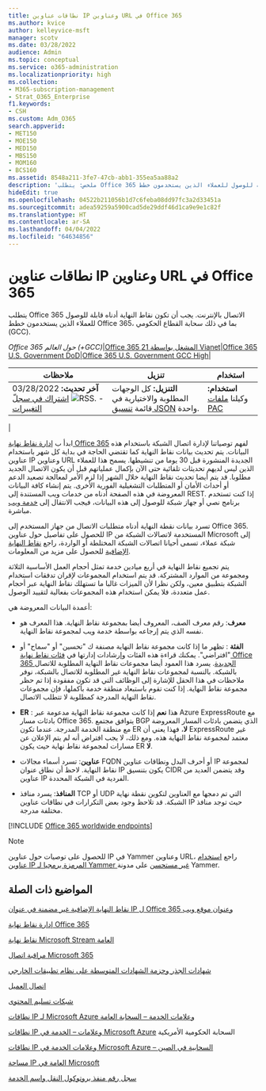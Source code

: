 ```yaml
---
title: نطاقات عناوين IP وعناوين URL في Office 365
ms.author: kvice
author: kelleyvice-msft
manager: scotv
ms.date: 03/28/2022
audience: Admin
ms.topic: conceptual
ms.service: o365-administration
ms.localizationpriority: high
ms.collection:
- M365-subscription-management
- Strat_O365_Enterprise
f1.keywords:
- CSH
ms.custom: Adm_O365
search.appverid:
- MET150
- MOE150
- MED150
- MBS150
- MOM160
- BCS160
ms.assetid: 8548a211-3fe7-47cb-abb1-355ea5aa88a2
description: 'ملخص: يتطلب Office 365 الاتصال بالإنترنت. يجب أن تكون نقاط النهاية أدناه قابلة للوصول للعملاء الذين يستخدمون خطط Office 365، بما في ذلك سحابة القطاع الحكومي (GCC).'
hideEdit: true
ms.openlocfilehash: 04522b211056b1d7c6feba08dd97fc3a2d33451a
ms.sourcegitcommit: adea59259a5900cad5de29ddf46d1ca9e9e1c82f
ms.translationtype: HT
ms.contentlocale: ar-SA
ms.lasthandoff: 04/04/2022
ms.locfileid: "64634856"
---
```

# <a name="office-365-urls-and-ip-address-ranges"></a>نطاقات عناوين IP وعناوين URL في Office 365

يتطلب Office 365 الاتصال بالإنترنت. يجب أن تكون نقاط النهاية أدناه قابلة للوصول للعملاء الذين يستخدمون خطط Office 365، بما في ذلك سحابة القطاع الحكومي (GCC).
  
*Office 365 حول العالم (+GCC)*\|[Office 365 المشغل بواسطة 21 Vianet](urls-and-ip-address-ranges-21vianet.md)\|[Office 365 U.S. Government DoD](microsoft-365-u-s-government-dod-endpoints.md)\|[Office 365 U.S. Government GCC High](microsoft-365-u-s-government-gcc-high-endpoints.md)\|

|ملاحظات|تنزيل|استخدام |
|---|---|---|
|**آخر تحديث:** 03/28/2022 - ![RSS.](../media/5dc6bb29-25db-4f44-9580-77c735492c4b.png) [اشتراك في سجلّ التغييرات](https://endpoints.office.com/version/worldwide?allversions=true&format=rss&clientrequestid=b10c5ed1-bad1-445f-b386-b919946339a7)|**التنزيل:** كل الوجهات المطلوبة والاختيارية في قائمة [تنسيق JSON](https://endpoints.office.com/endpoints/worldwide?clientrequestid=b10c5ed1-bad1-445f-b386-b919946339a7) واحدة.|**استخدام:** وكيلنا [ملفات PAC](managing-office-365-endpoints.md#pacfiles)|
|

ابدأ ب [إدارة نقاط نهاية Office 365](managing-office-365-endpoints.md) لفهم توصياتنا لإدارة اتصال الشبكة باستخدام هذه البيانات. يتم تحديث بيانات نقاط النهاية كما تقتضي الحاجة في بداية كل شهر باستخدام عناوين IP وعناوين URL الجديدة المنشورة قبل 30 يوما من تنشيطها. يسمح هذا للعملاء الذين ليس لديهم تحديثات تلقائية حتى الآن بإكمال عملياتهم قبل أن يكون الاتصال الجديد مطلوبا. قد يتم أيضا تحديث نقاط النهاية خلال الشهر إذا لزم الأمر لمعالجة تصعيد الدعم أو أحداث الأمان أو المتطلبات التشغيلية الفورية الأخرى. يتم إنشاء كافة البيانات المعروضة في هذه الصفحة أدناه من خدمات ويب المستندة إلى REST. إذا كنت تستخدم برنامج نصي أو جهاز شبكة للوصول إلى هذه البيانات، فيجب الانتقال إلى [خدمة ويب](microsoft-365-ip-web-service.md) مباشرة.

تسرد بيانات نقطة النهاية أدناه متطلبات الاتصال من جهاز المستخدم إلى Office 365. للحصول على تفاصيل حول عناوين IP المستخدمة لاتصالات الشبكة من Microsoft إلى شبكة عملاء، تسمى أحيانا اتصالات الشبكة المختلطة أو الواردة، راجع [نقاط النهاية الإضافية](additional-office365-ip-addresses-and-urls.md) للحصول على مزيد من المعلومات.

يتم تجميع نقاط النهاية في أربع ميادين خدمة تمثل أحجام العمل الأساسية الثلاثة ومجموعة من الموارد المشتركة. قد يتم استخدام المجموعات لإقران تدفقات استخدام الشبكة بتطبيق معين، ولكن نظرا لأن الميزات غالبا ما تستهلك نقاط النهاية عبر أحجام عمل متعددة، فلا يمكن استخدام هذه المجموعات بفعالية لتقييد الوصول.

أعمدة البيانات المعروضة هي:

- **معرف**: رقم معرف الصف، المعروف أيضا بمجموعة نقاط النهاية. هذا المعرف هو نفسه الذي يتم إرجاعه بواسطة خدمة ويب لمجموعة نقاط النهاية.

- **الفئة** : تظهر ما إذا كانت مجموعة نقاط النهاية مصنفة ك "تحسين" أو "سماح" أو "افتراضي". يمكنك قراءة هذه الفئات وإرشادات إدارتها في [فئات نقاط نهاية Office 365 الجديدة](microsoft-365-network-connectivity-principles.md#new-office-365-endpoint-categories). يسرد هذا العمود أيضا مجموعات نقاط النهاية المطلوبة للاتصال بالشبكة. بالنسبة لمجموعات نقاط النهاية غير المطلوبة للاتصال بالشبكة، نوفر ملاحظات في هذا الحقل للإشارة إلى الوظائف التي قد تكون مفقودة إذا تم حظر مجموعة نقاط النهاية. إذا كنت تقوم باستبعاد منطقة خدمة بأكملها، فإن مجموعات نقاط النهاية المدرجة كمطلوبة لا تتطلب الاتصال.

- **ER** : هذا **نعم** إذا كانت مجموعة نقاط النهاية مدعومة عبر Azure ExpressRoute مع بادئات مسار Office 365. يتوافق مجتمع BGP الذي يتضمن بادئات المسار المعروضة مع منطقة الخدمة المدرجة. عندما تكون ER **لا**، فهذا يعني أن ExpressRoute غير معتمد لمجموعة نقاط النهاية هذه. ومع ذلك، لا يجب افتراض أنه لم يتم الإعلان عن مسارات لمجموعة نقاط نهاية حيث يكون ER **لا**.

- **عناوين**: تسرد أسماء مجالات FQDN أو أحرف البدل ونطاقات عناوين IP لمجموعة نقاط النهاية. لاحظ أن نطاق عنوان IP يكون بتنسيق CIDR وقد يتضمن العديد من عناوين IP الفردية في الشبكة المحددة.

- **المنافذ**: يسرد منافذ TCP أو UDP التي تم دمجها مع العناوين لتكوين نقطة نهاية الشبكة. قد تلاحظ وجود بعض التكرارات في نطاقات عناوين IP حيث توجد منافذ مختلفة مدرجة.

[!INCLUDE [Office 365 worldwide endpoints](../includes/office-365-worldwide-endpoints.md)]

> [!NOTE]
> للحصول على توصيات حول عناوين IP في Yammer وعناوين URL، راجع [استخدام عناوين IP المرمزة برمجيا لـ Yammer غير مستحسن](https://techcommunity.microsoft.com/t5/Yammer-Blog/Using-hard-coded-IP-addresses-for-Yammer-is-not-recommended/ba-p/276592) على مدونة Yammer.

## <a name="related-topics"></a>المواضيع ذات الصلة

[نقاط النهاية الإضافية غير مضمنة في عنوان IP ل Office 365 وعنوان موقع ويب](additional-office365-ip-addresses-and-urls.md)

[إدارة نقاط نهاية Office 365](managing-office-365-endpoints.md)

[نقاط نهاية Microsoft Stream العامة](/stream/network-overview#general-microsoft-stream-endpoints)
  
[مراقبة اتصال Microsoft 365](./monitor-connectivity.md)

[شهادات الجذر وحزمة الشهادات المتوسطة على نظام تطبيقات الخارجي](../compliance/encryption-office-365-certificate-chains.md)
  
[اتصال العميل](https://support.office.com/article/client-connectivity-4232abcf-4ae5-43aa-bfa1-9a078a99c78b)
  
[شبكات تسليم المحتوى](https://support.office.com/article/content-delivery-networks-0140f704-6614-49bb-aa6c-89b75dcd7f1f)
  
[نطاقات IP لـ Microsoft Azure وعلامات الخدمة – السحابة العامة](https://www.microsoft.com/download/details.aspx?id=56519)

[نطاقات IP وعلامات – الخدمة في Microsoft Azure](https://www.microsoft.com/download/details.aspx?id=57063) السحابة الحكومية الأمريكية

[نطاقات IP وعلامات الخدمة في Microsoft Azure – السحابية في الصين](https://www.microsoft.com/download/details.aspx?id=57062) 
  
[ مساحة IP العامة في Microsoft ](https://www.microsoft.com/download/details.aspx?id=53602)

[سجل رقم منفذ بروتوكول النقل واسم الخدمة](https://www.iana.org/assignments/service-names-port-numbers/service-names-port-numbers.xhtml)
